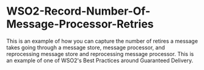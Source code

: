 # WSO2-Record-Number-Of-Message-Processor-Retries
This is an example of how you can capture the number of retires a message takes going through a message store, message processor, and reprocessing message store and reprocessing message processor. This is an example of one of WSO2's Best Practices around Guaranteed Delivery.
